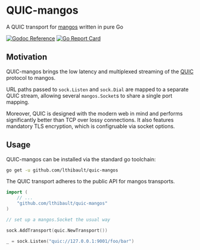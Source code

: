 # QUIC-mangos

A QUIC transport for [mangos](https://github.com/go-mangos/mangos) written in pure Go

[![Godoc Reference](https://img.shields.io/badge/godoc-reference-blue.svg?style=flat-square)](https://godoc.org/github.com/lthibault/quic-mangos)
[![Go Report Card](https://goreportcard.com/badge/github.com/lthibault/quic-mangos?style=flat-square)](https://goreportcard.com/report/github.com/lthibault/quic-mangos)

## Motivation

QUIC-mangos brings the low latency and multiplexed streaming of the [QUIC](https://en.wikipedia.org/wiki/QUIC#Details) protocol to mangos.

URL paths passed to `sock.Listen` and `sock.Dial` are mapped to a separate QUIC
stream, allowing several `mangos.Socket`s to share a single port mapping.

Moreover, QUIC is designed with the modern web in mind and performs significantly
better than TCP over lossy connections.  It also features mandatory TLS
encryption, which is configruable via socket options.

## Usage

QUIC-mangos can be installed via the standard go toolchain:

```bash
go get -u github.com/lthibault/quic-mangos
```

The QUIC transport adheres to the public API for mangos transports.

```go
import (
    // ...
    "github.com/lthibault/quic-mangos"
)

// set up a mangos.Socket the usual way

sock.AddTransport(quic.NewTransport())

_ = sock.Listen("quic://127.0.0.1:9001/foo/bar")

```
